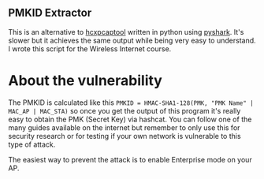 ## PMKID Extractor
This is an alternative to [hcxpcaptool](https://github.com/ZerBea/hcxtools) written in python using [pyshark](https://github.com/KimiNewt/pyshark).
It's slower but it achieves the same output while being very easy to understand. I wrote this script for the Wireless Internet course.

# About the vulnerability
The PMKID is calculated like this
`PMKID = HMAC-SHA1-128(PMK, "PMK Name" | MAC_AP | MAC_STA)`
so once you get the output of this program it's really easy to obtain the PMK (Secret Key) via hashcat. You can follow one of the many guides available on the internet but remember to only use this for security research or for testing if your own network is vulnerable to this type of attack.

The easiest way to prevent the attack is to enable Enterprise mode on your AP.